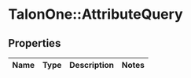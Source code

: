 # TalonOne::AttributeQuery

## Properties
Name | Type | Description | Notes
------------ | ------------- | ------------- | -------------


